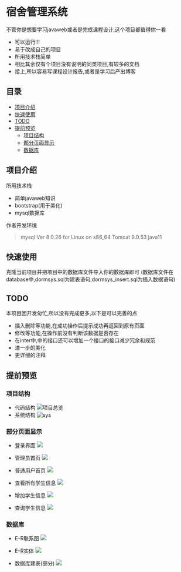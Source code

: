 # 宿舍管理系统

不管你是想要学习javaweb或者是完成课程设计,这个项目都值得你一看 

+ 可以运行!!!
+ 易于改成自己的项目
+ 所用技术栈简单
+ 相比其余仅有个项目没有说明的同类项目,有较多的文档
+ 接上,所以容易写课程设计报告,或者是学习后产出博客

## 目录

<!-- vim-markdown-toc GFM -->

* [项目介绍](#项目介绍)
* [快速使用](#快速使用)
* [TODO](#todo)
* [提前预览](#提前预览)
    * [项目结构](#项目结构)
    * [部分页面显示](#部分页面显示)
    * [数据库](#数据库)

<!-- vim-markdown-toc -->

## 项目介绍
所用技术栈
+ 简单javaweb知识
+ bootstrap(用于美化)
+ mysql数据库

作者开发环境
> mysql  Ver 8.0.26 for Linux on x86_64
Tomcat 9.0.53
java11

## 快速使用
克隆当前项目并把项目中的数据库文件导入你的数据库即可
(数据库文件在database中,dormsys.sql为建表语句,dormsys_insert.sql为插入数据语句)

## TODO
本项目因开发匆忙,所以没有完成更多,以下是可以完善的点
+ 插入删除等功能,在成功操作后提示成功再返回到原有页面 
+ 修改等功能,在操作前没有判断该数据是否存在
+ 在inter中,中的接口还可以增加一个接口的接口减少冗余和规范
+ 进一步的美化
+ 更详细的注释



## 提前预览

### 项目结构
+ 代码结构
![项目总览](./pic/项目总览.png) 
+ 系统结构
![sys](./pic/sys.png) 

### 部分页面显示
+ 登录界面
![](./pic/登录界面.png) 

+ 管理员首页
![](./pic/管理员首页.png) 

+ 普通用户首页
![](./pic/普通用户首页.png) 

+ 查看所有学生信息
![](./pic/查看所有学生信息.png) 

+ 增加学生信息
![](./pic/增加学生信息.png) 

+ 查询学生信息
![](./pic/查询学生信息.png) 

### 数据库 
+ E-R联系图
![](./database/E-R联系.png) 

+ E-R实体
![](./database/E-R实体.png) 

+ 数据库建表(部分)
![](./database/数据库建表_1.png) 






